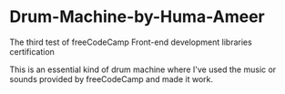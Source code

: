 # Drum-Machine-by-Huma-Ameer
The third test of freeCodeCamp Front-end development libraries certification

This is an essential kind of drum machine where I've used the music or sounds provided by freeCodeCamp and made it work.
